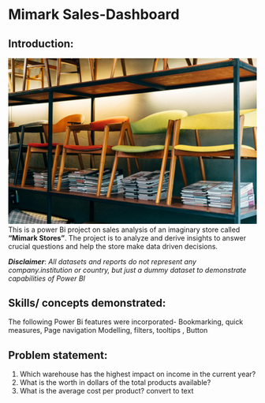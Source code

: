 # Mimark Sales-Dashboard

## Introduction:
![](Mimark_introduction_image.jpg)
This is a power Bi project on sales analysis of an imaginary store called **“Mimark Stores”**. The
project is to analyze and derive insights to answer crucial questions and help the store make
data driven decisions.

**_Disclaimer_**: _All datasets and reports do not represent any company.institution or country, but
just a dummy dataset to demonstrate capabilities of Power BI_

## Skills/ concepts demonstrated:
The following Power Bi features were incorporated-
Bookmarking, quick measures, Page navigation Modelling, filters, tooltips , Button

## Problem statement:
1. Which warehouse has the highest impact on income in the current year?
2. What is the worth in dollars of the total products available?
3. What is the average cost per product? convert to text
